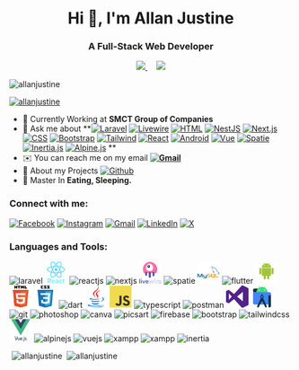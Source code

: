 <h1 align="center">Hi 👋, I'm Allan Justine</h1>
<h3 align="center">A Full-Stack Web Developer</h3>

<div align="center">
  <a href="https://allanjustine.github.io/Portfolio" target="_blank" style="margin: 0 8px;">
    <img src="https://i.pinimg.com/originals/57/61/5b/57615b8c0092a66c1d4058b1692955cc.gif" width="80" />
  </a>
  <a href="https://github.com/allanjustine" target="_blank" style="margin: 0 8px;">
    <img src="https://cdn.pixabay.com/animation/2022/08/05/07/12/07-12-14-597_512.gif" width="120" />
  </a>
</div>

<p align="left">
  <img
    src="https://komarev.com/ghpvc/?username=allanjustine&label=Profile%20views&color=0e75b6&style=flat"
    alt="allanjustine"
  />
</p>

<p align="left">
  <a href="https://github.com/ryo-ma/github-profile-trophy"
    ><img
      src="https://github-profile-trophy.vercel.app/?username=allanjustine"
      alt="allanjustine"
  /></a>
</p>

- 💼 Currently Working at **SMCT Group of Companies** 
- 💬 Ask me about **[![Laravel](https://img.shields.io/badge/Laravel-%231877F2?style=for-the-badge&logo=laravel&logoColor=white)](https://www.laravel.com) [![Livewire](https://img.shields.io/badge/Livewire-%2300B4DB?style=for-the-badge&logo=livewire&logoColor=white)](https://www.livewire.laravel.com) [![HTML](https://img.shields.io/badge/HTML-%23E34F26?style=for-the-badge&logo=html5&logoColor=white)](https://www.html.com) [![NestJS](https://img.shields.io/badge/NestJS-%23E0234E?style=for-the-badge&logo=nestjs&logoColor=white)](https://nestjs.com/) [![Next.js](https://img.shields.io/badge/Next.js-%23000000?style=for-the-badge&logo=nextdotjs&logoColor=white)](https://nextjs.org/) [![CSS](https://img.shields.io/badge/CSS-%231572B6?style=for-the-badge&logo=css3&logoColor=white)](https://www.w3schools.com/css) [![Bootstrap](https://img.shields.io/badge/Bootstrap-%23563D7C?style=for-the-badge&logo=bootstrap&logoColor=white)](https://www.bootstrap.com) [![Tailwind](https://img.shields.io/badge/Tailwind-%2338B2AC?style=for-the-badge&logo=tailwind-css&logoColor=white)](https://www.tailwindcss.com) [![React](https://img.shields.io/badge/React-%23282C34?style=for-the-badge&logo=react&logoColor=61DAFB)](https://legacy.reactjs.org/docs/getting-started.html) [![Android](https://img.shields.io/badge/Android-%233DDC84?style=for-the-badge&logo=android&logoColor=white)](https://www.android.com/intl/en_ph/) [![Vue](https://img.shields.io/badge/Vue-%234FC08D?style=for-the-badge&logo=vue.js&logoColor=white)](https://vuejs.org/) [![Spatie](https://img.shields.io/badge/Spatie-%232D8A87?style=for-the-badge&logo=spatie&logoColor=white)](https://spatie.be/) [![Inertia.js](https://img.shields.io/badge/Inertia.js-%233846C5?style=for-the-badge&logo=inertia&logoColor=white)](https://inertiajs.com/) [![Alpine.js](https://img.shields.io/badge/Alpine.js-%230CA678?style=for-the-badge&logo=alpinelinux&logoColor=white)](https://alpinejs.dev/)
** 
- ✉️ You can reach me on my email **[![Gmail](https://img.shields.io/badge/Gmail-%23D44638?style=for-the-badge&logo=gmail&logoColor=white)](mailto:labya31@gmail.com)**
- 📁 About my Projects [![Github](https://img.shields.io/badge/Github-%23282C34?style=for-the-badge&logo=github&logoColor=white)](https://github.com/allanjustine)
- 👑 Master In **Eating, Sleeping.**

<h3 align="left">Connect with me: </h3>

[![Facebook](https://img.shields.io/badge/Facebook-%231877F2?style=for-the-badge&logo=facebook&logoColor=white)](https://www.facebook.com/1down) [![Instagram](https://img.shields.io/badge/Instagram-%23C13584?style=for-the-badge&logo=instagram&logoColor=white)](https://www.instagram.com/) [![Gmail](https://img.shields.io/badge/Gmail-%23D44638?style=for-the-badge&logo=gmail&logoColor=white)](mailto:labya31@gmail.com) [![LinkedIn](https://img.shields.io/badge/LinkedIn-%230A66C2?style=for-the-badge&logo=linkedin&logoColor=white)](https://www.linkedin.com/in/allan-justine-mascari%C3%B1as-4432022ba/) 
[![X](https://img.shields.io/badge/X-%231DA1F2?style=for-the-badge&logo=x&logoColor=white)](https://x.com/)

<p align="left"></p>

<h3 align="left">Languages and Tools:</h3>
<p align="left">
    <a href="https://laravel.com/" style="text-decoration: none;" target="_blank" rel="noreferrer">
      <img
        src="https://upload.wikimedia.org/wikipedia/commons/9/9a/Laravel.svg"
        alt="laravel"
        width="40"
        height="40"
      />
    </a>
    <a href="https://reactjs.org/" style="text-decoration: none;" target="_blank" rel="noreferrer">
      <img
        src="https://raw.githubusercontent.com/devicons/devicon/master/icons/react/react-original-wordmark.svg"
        alt="react"
        width="40"
        height="40"
      />
    </a>
    <a href="https://nextjs.org/" style="text-decoration: none;" target="_blank" rel="noreferrer">
      <img
        src="https://www.zhuravkovigor.com/assets/next-js-optimizations.png"
        alt="reactjs"
        width="40"
        height="40"
      />
    </a>
    <a href="https://nestjs.com/" style="text-decoration: none;" target="_blank" rel="noreferrer">
      <img
        src="https://imgs.search.brave.com/4upPOG6VAisBglNxSxFzrQKkukt6OFrSvfOuulkzqEI/rs:fit:860:0:0:0/g:ce/aHR0cHM6Ly9jYW1v/LmdpdGh1YnVzZXJj/b250ZW50LmNvbS8y/NmQwNmE2NTcyYWE1/ZDllY2RiNjk5YWRk/NzFkNDBlNTdhZWZl/ODI0NGM2MzA2YmE1/OGE3MGFlZTZhZDUx/MjNjLzY4NzQ3NDcw/NzMzYTJmMmY2MTcz/NzM2NTc0NzMyZTc2/NjU3MjYzNjU2YzJl/NjM2ZjZkMmY2OTZk/NjE2NzY1MmY3NTcw/NmM2ZjYxNjQyZjc2/MzEzNjM2MzIzMTMz/MzAzNTM1MzkyZjZl/NjU3ODc0NmE3MzJm/NDk2MzZmNmU1ZjZj/Njk2NzY4NzQ1ZjYy/NjE2MzZiNjc3MjZm/NzU2ZTY0MmU3MDZl/Njc"
        alt="nextjs"
        width="40"
        height="40"
      />
    </a>
    <a href="https://livewire.laravel.com/" style="text-decoration: none;" target="_blank" rel="noreferrer">
      <img
        src="https://raw.githubusercontent.com/devicons/devicon/master/icons/livewire/livewire-original-wordmark.svg"
        alt="livewire"
        width="40"
        height="40"
      />
    </a>
    <a href="https://spatie.be/docs/laravel-medialibrary/v11/converting-images/defining-conversions" style="text-decoration: none;" target="_blank" rel="noreferrer">
      <img
        src="https://avatars.githubusercontent.com/u/7535935?s=200&v=4"
        alt="spatie"
        width="40"
        height="40"
      />
    </a>
    <a href="https://www.mysql.com/" style="text-decoration: none;" target="_blank" rel="noreferrer">
      <img
        src="https://raw.githubusercontent.com/devicons/devicon/master/icons/mysql/mysql-original-wordmark.svg"
        alt="mysql"
        width="40"
        height="40"
      />
    </a>
    <a href="https://flutter.dev" style="text-decoration: none;" target="_blank" rel="noreferrer">
      <img
        src="https://www.vectorlogo.zone/logos/flutterio/flutterio-icon.svg"
        alt="flutter"
        width="40"
        height="40"
      />
    </a>
    <a href="https://developer.android.com" style="text-decoration: none;" target="_blank" rel="noreferrer">
      <img
        src="https://raw.githubusercontent.com/devicons/devicon/master/icons/android/android-original-wordmark.svg"
        alt="android"
        width="40"
        height="40"
      />
    </a>
    <a href="https://www.w3.org/html/" style="text-decoration: none;" target="_blank" rel="noreferrer">
      <img
        src="https://raw.githubusercontent.com/devicons/devicon/master/icons/html5/html5-original-wordmark.svg"
        alt="html5"
        width="40"
        height="40"
      />
    </a>
    <a href="https://www.w3schools.com/css/" style="text-decoration: none;" target="_blank" rel="noreferrer">
      <img
        src="https://raw.githubusercontent.com/devicons/devicon/master/icons/css3/css3-original-wordmark.svg"
        alt="css3"
        width="40"
        height="40"
      />
    </a>
    <a href="https://dart.dev" style="text-decoration: none;" target="_blank" rel="noreferrer">
      <img
        src="https://www.vectorlogo.zone/logos/dartlang/dartlang-icon.svg"
        alt="dart"
        width="40"
        height="40"
      />
    </a>
    <a href="https://www.java.com" style="text-decoration: none;" target="_blank" rel="noreferrer">
      <img
        src="https://raw.githubusercontent.com/devicons/devicon/master/icons/java/java-original.svg"
        alt="java"
        width="40"
        height="40"
      />
    </a>
    <a
      href="https://developer.mozilla.org/en-US/docs/Web/JavaScript"
      style="text-decoration: none;" target="_blank"
      rel="noreferrer"
    >
      <img
        src="https://raw.githubusercontent.com/devicons/devicon/master/icons/javascript/javascript-original.svg"
        alt="javascript"
        width="40"
        height="40"
      />
    </a>
    <a
      href="https://www.typescriptlang.org/"
      style="text-decoration: none;" target="_blank"
      rel="noreferrer"
    >
      <img
        src="https://upload.wikimedia.org/wikipedia/commons/thumb/4/4c/Typescript_logo_2020.svg/2048px-Typescript_logo_2020.svg.png"
        alt="typescript"
        width="40"
        height="40"
      />
    </a>
    <a href="https://postman.com" style="text-decoration: none;" target="_blank" rel="noreferrer">
      <img
        src="https://www.cdnlogo.com/logos/p/20/postman.svg"
        alt="postman"
        width="40"
        height="40"
      />
    </a>
    <a href="https://code.visualstudio.com/" style="text-decoration: none;" target="_blank" rel="noreferrer">
      <img
        src="https://raw.githubusercontent.com/devicons/devicon/master/icons/visualstudio/visualstudio-plain.svg"
        alt="visual studio"
        width="40"
        height="40"
      />
    </a>
    <a
      href="https://developer.android.com/studio"
      style="text-decoration: none;" target="_blank"
      rel="noreferrer"
    >
      <img
        src="https://raw.githubusercontent.com/devicons/devicon/master/icons/androidstudio/androidstudio-original.svg"
        alt="android studio"
        width="40"
        height="40"
      />
    </a>
    <a href="https://git-scm.com/" style="text-decoration: none;" target="_blank" rel="noreferrer">
      <img
        src="https://www.vectorlogo.zone/logos/git-scm/git-scm-icon.svg"
        alt="git"
        width="40"
        height="40"
      />
    </a>
    <a href="https://www.photoshop.com/en" style="text-decoration: none;" target="_blank" rel="noreferrer">
      <img
        src="https://upload.wikimedia.org/wikipedia/commons/a/af/Adobe_Photoshop_CC_icon.svg"
        alt="photoshop"
        width="40"
        height="40"
      />
    </a>
    <a href="https://www.canva.com/" style="text-decoration: none;" target="_blank" rel="noreferrer">
      <img
        src="https://www.vectorlogo.zone/logos/canva/canva-icon.svg"
        alt="canva"
        width="40"
        height="40"
      />
    </a>
    <a href="https://picsart.com/create" style="text-decoration: none;" target="_blank" rel="noreferrer">
      <img
        src="https://iconape.com/wp-content/files/ss/133529/png/picsart-icon-logo.png"
        alt="picsart"
        width="40"
        height="40"
      />
    </a>
    <a href="https://firebase.google.com/" style="text-decoration: none;" target="_blank" rel="noreferrer">
      <img
        src="https://miro.medium.com/v2/resize:fit:300/1*R4c8lHBHuH5qyqOtZb3h-w.png"
        alt="firebase"
        width="40"
        height="40"
      />
    </a>
    <a href="https://getbootstrap.com" style="text-decoration: none;" target="_blank" rel="noreferrer">
      <img
        src="https://upload.wikimedia.org/wikipedia/commons/b/b2/Bootstrap_logo.svg"
        alt="bootstrap"
        width="40"
        height="40"
      />
    </a>
    <a href="https://tailwindcss.com/" style="text-decoration: none;" target="_blank" rel="noreferrer">
      <img
        src="https://upload.wikimedia.org/wikipedia/commons/d/d5/Tailwind_CSS_Logo.svg"
        alt="tailwindcss"
        width="40"
        height="40"
      />
    </a>
    <a href="https://vuejs.org/" style="text-decoration: none;" target="_blank" rel="noreferrer">
      <img
        src="https://raw.githubusercontent.com/devicons/devicon/master/icons/vuejs/vuejs-original-wordmark.svg"
        alt="vuejs"
        width="40"
        height="40"
      />
    </a>
    <a href="https://alpinejs.dev/" style="text-decoration: none;" target="_blank" rel="noreferrer">
      <img
        src="https://cdn.worldvectorlogo.com/logos/alpinejs.svg"
        alt="alpinejs"
        width="40"
        height="40"
      />
    </a>
    <a href="https://chatgpt.com/" style="text-decoration: none;" target="_blank" rel="noreferrer">
      <img
        src="https://static.vecteezy.com/system/resources/previews/021/059/827/large_2x/chatgpt-logo-chat-gpt-icon-on-white-background-free-vector.jpg"
        alt="vuejs"
        width="40"
        height="40"
      />
    </a>
    <a href="https://www.apachefriends.org/download.html" style="text-decoration: none;" target="_blank" rel="noreferrer">
      <img
        src="https://www.apachefriends.org/images/xampp-logo-ac950edf.svg"
        alt="xampp"
        width="40"
        height="40"
      />
    </a>
    <a href="https://fontawesome.com/" style="text-decoration: none;" target="_blank" rel="noreferrer">
      <img
        src="https://encrypted-tbn0.gstatic.com/images?q=tbn:ANd9GcR1v6TMElRDdDqPYcrbQVOFSGiaFnXRDIZF9Q&s"
        alt="xampp"
        width="40"
        height="40"
      />
    </a>
    <a href="https://inertiajs.com/" style="text-decoration: none;" target="_blank" rel="noreferrer">
      <img
        src="https://avatars.githubusercontent.com/u/47703742?s=280&v=4"
        alt="inertia"
        width="40"
        height="40"
      />
    </a>
</p>
<p>
  &nbsp;<img
    src="https://github-readme-stats.vercel.app/api?username=allanjustine&show_icons=true&locale=en"
    alt="allanjustine"
  />
  &nbsp;<img src="https://github-readme-stats.vercel.app/api/top-langs/?username=allanjustine&layout=compact"
    alt="allanjustine"
  />
</p>
